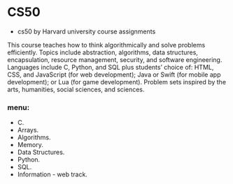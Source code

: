 # CS50
* cs50 by Harvard university course assignments 

This course teaches how to think algorithmically and solve problems efficiently. Topics include abstraction, algorithms, data structures, encapsulation, resource management, security, and software engineering. Languages include C, Python, and SQL plus students’ choice of: HTML, CSS, and JavaScript (for web development); Java or Swift (for mobile app development); or Lua (for game development). Problem sets inspired by the arts, humanities, social sciences, and sciences. 

### menu:
* C.
* Arrays.
* Algorithms.
* Memory.
* Data Structures.
* Python.
* SQL.
* Information - web track.
